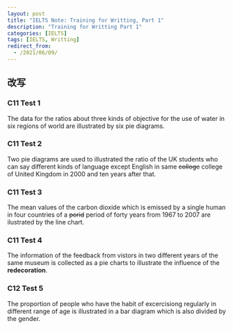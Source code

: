 ```yaml
---
layout: post
title: "IELTS Note: Training for Writting, Part 1"
description: "Training for Writting Part 1"
categories: [IELTS]
tags: [IELTS, Writting]
redirect_from:
  - /2021/06/09/
---
```


## 改写 
### C11 Test 1
The data for the ratios about three kinds of objective for the use of water in six regions of world are illustrated by six pie diagrams.
### C11 Test 2
Two pie diagrams are used to illustrated the ratio of the UK students who can say different kinds of language except English in same ~~colloge~~ college of United Kingdom in 2000 and ten years after that.
### C11 Test 3
The mean values of the carbon dioxide which is emissed by a single human in four countries of a ~~porid~~ period of forty years from 1967 to 2007 are ilustrated by the line chart.
### C11 Test 4
The information of the feedback from vistors in two different years of the same museum is collected as a pie charts to illustrate the influence of the **redecoration**.

### C12 Test 5
The proportion of people who have the habit of excercisiong regularly in different range of age is illustrated in a bar diagram which is also divided by the gender.